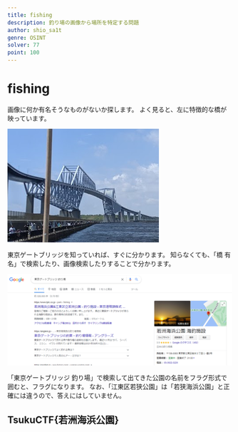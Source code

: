 ```yaml
---
title: fishing
description: 釣り場の画像から場所を特定する問題
author: shio_sa1t
genre: OSINT
solver: 77
point: 100
---
```


# fishing
画像に何か有名そうなものがないか探します。
よく見ると、左に特徴的な橋が映っています。

![images/fishers_bridge.png](images/fishers_bridge.png)

東京ゲートブリッジを知っていれば、すぐに分かります。
知らなくても、「橋 有名」で検索したり、画像検索したりすることで分かります。

![images/fishers_google.png](images/fishers_google.png)

「東京ゲートブリッジ 釣り場」で検索して出てきた公園の名前をフラグ形式で囲むと、フラグになります。
なお、「江東区若狭公園」は「若狭海浜公園」と正確には違うので、答えにはしていません。

## TsukuCTF{若洲海浜公園}